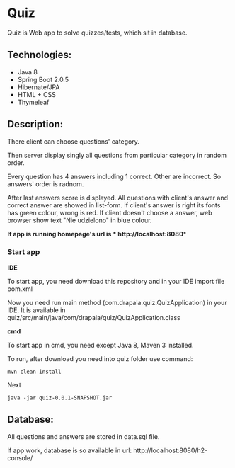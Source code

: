 # Quiz
Quiz is Web app to solve quizzes/tests, which sit in database. 

## Technologies:
* Java 8
* Spring Boot 2.0.5
* Hibernate/JPA
* HTML + CSS
* Thymeleaf

## Description:

There client can choose questions' category.

Then server display singly all questions from particular category in random order.

Every question has 4 answers including 1 correct. Other are incorrect. So answers' order is radnom.

After last answers score is displayed. All questions with client's answer and correct answer are showed in list-form. If client's answer is right its fonts has green colour, wrong is red. If client doesn't choose a answer, web browser show text "Nie udzielono" in blue colour.

**If app is running homepage's url is * http://localhost:8080***

### Start app

**IDE**

To start app, you need download this repository and in your IDE import file pom.xml 

Now you need run main method (com.drapala.quiz.QuizApplication) in your IDE. It is available in quiz/src/main/java/com/drapala/quiz/QuizApplication.class

**cmd**

To start app in cmd, you need except Java 8, Maven 3 installed.

To run, after download you need into quiz folder use command:

```
mvn clean install
```

Next
```
java -jar quiz-0.0.1-SNAPSHOT.jar
```

## Database:

All questions and answers are stored in data.sql file.

If app work, database is so available in url: http://localhost:8080/h2-console/

